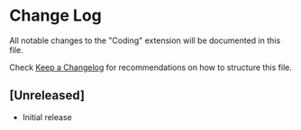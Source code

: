 # Change Log

All notable changes to the "Coding" extension will be documented in this file.

Check [Keep a Changelog](http://keepachangelog.com/) for recommendations on how to structure this file.

## [Unreleased]

- Initial release